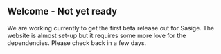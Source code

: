 ## Welcome - Not yet ready

We are working currently to get the first beta release out for Sasige. The website is almost set-up but it requires some more love for the dependencies. Please check back in a few days.